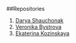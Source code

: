 ##Repositories

1. [Darya Shauchonak](https://github.com/dxarch/github-pages-with-jekyll)
2. [Veronika Bystrova](https://github.com/BystrovaV/github-pages-with-jekyll)
3. [Ekaterina Kozinskaya](https://github.com/hbbtOfLight/github-pages-with-jekyll)
